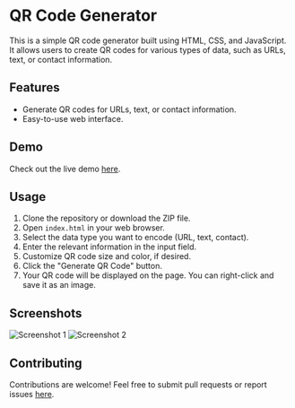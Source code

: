 # QR Code Generator

This is a simple QR code generator built using HTML, CSS, and JavaScript. It allows users to create QR codes for various types of data, such as URLs, text, or contact information.

## Features

- Generate QR codes for URLs, text, or contact information.
- Easy-to-use web interface.

## Demo

Check out the live demo [here](https://your-demo-link.com).

## Usage

1. Clone the repository or download the ZIP file.
2. Open `index.html` in your web browser.
3. Select the data type you want to encode (URL, text, contact).
4. Enter the relevant information in the input field.
5. Customize QR code size and color, if desired.
6. Click the "Generate QR Code" button.
7. Your QR code will be displayed on the page. You can right-click and save it as an image.

## Screenshots

![Screenshot 1](screenshots/screenshot1.png)
![Screenshot 2](screenshots/screenshot2.png)

## Contributing

Contributions are welcome! Feel free to submit pull requests or report issues [here](https://github.com/your-username/qr-generator/issues).

